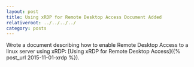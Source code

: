 ```yaml
---
layout: post
title: Using xRDP for Remote Desktop Access Document Added
relativeroot: ../../../../
category: posts
---
```


Wrote a document describing how to enable Remote Desktop Access to a linux server using xRDP:
[Using xRDP for Remote Desktop Access]({% post_url 2015-11-01-xrdp %}).

